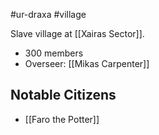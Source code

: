 #ur-draxa #village 

Slave village at [[Xairas Sector]].

- 300 members
- Overseer: [[Mikas Carpenter]]

## Notable Citizens
- [[Faro the Potter]]